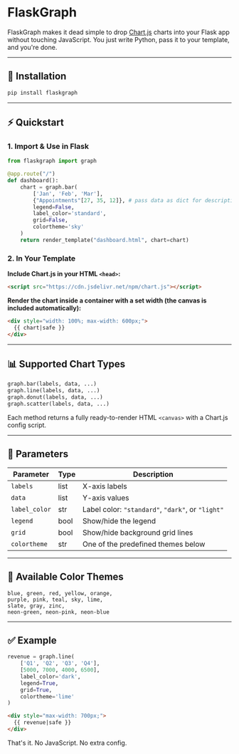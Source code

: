 # FlaskGraph

FlaskGraph makes it dead simple to drop [Chart.js](https://www.chartjs.org/) charts into your Flask app without touching JavaScript. You just write Python, pass it to your template, and you're done.

---

## 🔧 Installation

```bash
pip install flaskgraph
```

---

## ⚡ Quickstart

### 1. Import & Use in Flask

```python
from flaskgraph import graph

@app.route("/")
def dashboard():
    chart = graph.bar(
        ['Jan', 'Feb', 'Mar'],
        {"Appointments"[27, 35, 12]}, # pass data as dict for descriptive tooltip
        legend=False,
        label_color='standard',
        grid=False,
        colortheme='sky'
    )
    return render_template("dashboard.html", chart=chart)
```

### 2. In Your Template

**Include Chart.js in your HTML `<head>`:**

```html
<script src="https://cdn.jsdelivr.net/npm/chart.js"></script>
```

**Render the chart inside a container with a set width (the canvas is included automatically):**

```html
<div style="width: 100%; max-width: 600px;">
  {{ chart|safe }}
</div>
```

---

## 📊 Supported Chart Types

```python
graph.bar(labels, data, ...)
graph.line(labels, data, ...)
graph.donut(labels, data, ...)
graph.scatter(labels, data, ...)
```

Each method returns a fully ready-to-render HTML `<canvas>` with a Chart.js config script.

---

## 🎨 Parameters

| Parameter     | Type    | Description                                                  |
|---------------|---------|--------------------------------------------------------------|
| `labels`      | list    | X-axis labels                                                |
| `data`        | list    | Y-axis values                                                |
| `label_color` | str     | Label color: `"standard"`, `"dark"`, or `"light"`            |
| `legend`      | bool    | Show/hide the legend                                         |
| `grid`        | bool    | Show/hide background grid lines                              |
| `colortheme`  | str     | One of the predefined themes below                           |

---

## 🌈 Available Color Themes

```
blue, green, red, yellow, orange,
purple, pink, teal, sky, lime,
slate, gray, zinc,
neon-green, neon-pink, neon-blue
```

---

## ✅ Example

```python
revenue = graph.line(
    ['Q1', 'Q2', 'Q3', 'Q4'],
    [5000, 7000, 4000, 6500],
    label_color='dark',
    legend=True,
    grid=True,
    colortheme='lime'
)
```

```html
<div style="max-width: 700px;">
  {{ revenue|safe }}
</div>
```

That's it. No JavaScript. No extra config.
